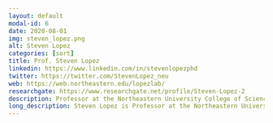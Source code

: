 ```yaml
---
layout: default
modal-id: 6
date: 2020-08-01
img: steven_lopez.png
alt: Steven Lopez
categories: [sort]
title: Prof. Steven Lopez
linkedin: https://www.linkedin.com/in/stevenlopezphd
twitter: https://twitter.com/StevenLopez_neu
web: https://web.northeastern.edu/lopezlab/
researchgate: https://www.researchgate.net/profile/Steven-Lopez-2
description: Professor at the Northeastern University College of Science
long_description: Steven Lopez is Professor at the Northeastern University College of Science (US). His group employs quantum mechanics and machine learning to discover new organic materials for renewable energy and photomedicine applications. They collaborate with experimental experts to create a feedback loop that speeds up discoveries. Their focus is on enhancing sustainable organic reactions using photocatalysis, particularly for cancer treatment through Photodynamic Therapy, and optimizing organic solar cells by manipulating material crystallinity and interfaces.
---
```


